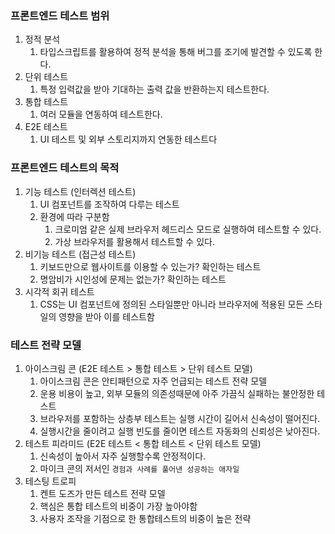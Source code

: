 ### 프론트엔드 테스트 범위

1. 정적 분석
   1. 타입스크립트를 활용하여 정적 분석을 통해 버그를 조기에 발견할 수 있도록 한다.
2. 단위 테스트
   1. 특정 입력값을 받아 기대하는 출력 값을 반환하는지 테스트한다.
3. 통합 테스트
   1. 여러 모듈을 연동하여 테스트한다.
4. E2E 테스트
   1. UI 테스트 및 외부 스토리지까지 연동한 테스트다

### 프론트엔드 테스트의 목적

1. 기능 테스트 (인터렉션 테스트)
   1. UI 컴포넌트를 조작하여 다루는 테스트
   2. 환경에 따라 구분함
      1. 크로미엄 같은 실제 브라우저 헤드리스 모드로 실행하여 테스트할 수 있다.
      2. 가상 브라우저를 활용해서 테스트할 수 있다.
2. 비기능 테스트 (접근성 테스트)
   1. 키보드만으로 웹사이트를 이용할 수 있는가? 확인하는 테스트
   2. 명암비가 시인성에 문제는 없는가? 확인하는 테스트
3. 시각적 회귀 테스트
   1. CSS는 UI 컴포넌트에 정의된 스타일뿐만 아니라 브라우저에 적용된 모든 스타일의 영향을 받아 이를 테스트함

### 테스트 전략 모델

1.  아이스크림 콘 (E2E 테스트 > 통합 테스트 > 단위 테스트 모델)
    1.  아이스크림 콘은 안티패턴으로 자주 언급되는 테스트 전략 모델
    2.  운용 비용이 높고, 외부 모듈의 의존성때문에 아주 가끔식 실패하는 불안정한 테스트
    3.  브라우저를 포함하는 상층부 테스트는 실행 시간이 길어서 신속성이 떨어진다.
    4.  실행시간을 줄이려고 실행 빈도를 줄이면 테스트 자동화의 신뢰성은 낮아진다.
2.  테스트 피라미드 (E2E 테스트 < 통합 테스트 < 단위 테스트 모델)
    1.  신속성이 높아서 자주 실행할수록 안정적이다.
    2.  마이크 콘의 저서인 `경험과 사례를 풀어낸 성공하는 애자일`
3.  테스팅 트로피
    1.  켄트 도즈가 만든 테스트 전략 모델
    2.  핵심은 통합 테스트의 비중이 가장 높아야함
    3.  사용자 조작을 기점으로 한 통합테스트의 비중이 높은 전략
